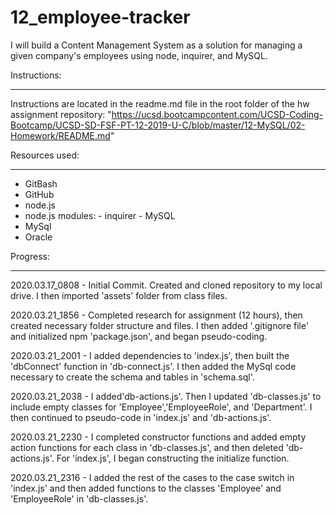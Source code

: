 # 12_employee-tracker

I will build a Content Management System as a solution for managing a given  company's employees using node, inquirer, and MySQL.

Instructions:

------------
Instructions are located in the readme.md file in the root folder of the hw assignment repository: "https://ucsd.bootcampcontent.com/UCSD-Coding-Bootcamp/UCSD-SD-FSF-PT-12-2019-U-C/blob/master/12-MySQL/02-Homework/README.md"

Resources used:

------------

- GitBash
- GitHub
- node.js
- node.js modules:
       - inquirer
       - MySQL
- MySql
- Oracle

Progress:

------------
2020.03.17_0808 - Initial Commit.  Created and cloned repository to my local drive.  I then imported 'assets' folder from class files.

2020.03.21_1856 - Completed research for assignment (12 hours), then created necessary folder structure and files.  I then added '.gitignore file' and initialized npm 'package.json', and began pseudo-coding.

2020.03.21_2001 - I added dependencies to 'index.js', then built the 'dbConnect' function in 'db-connect.js'.  I then added the MySql code necessary to create the schema and tables in 'schema.sql'.  

2020.03.21_2038 - I added'db-actions.js'.  Then I updated 'db-classes.js' to include empty classes for 'Employee','EmployeeRole', and 'Department'.  I then continued to pseudo-code in 'index.js' and 'db-actions.js'.

2020.03.21_2230 - I completed constructor functions and added empty action functions for each class in 'db-classes.js', and then deleted 'db-actions.js'.  For 'index.js', I began constructing the initialize function.

2020.03.21_2316 - I added the rest of the cases to the case switch in 'index.js' and then added functions to the classes 'Employee' and 'EmployeeRole' in 'db-classes.js'.
